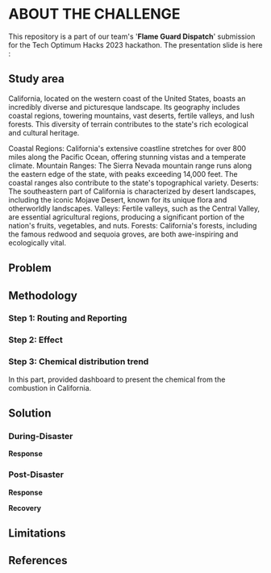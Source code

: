 # ABOUT THE CHALLENGE 

This repository is a part of our team's '<b>Flame Guard Dispatch</b>' submission for the Tech Optimum Hacks 2023 hackathon. 
The presentation slide is here : 

## Study area

California, located on the western coast of the United States, boasts an incredibly diverse and picturesque landscape. Its geography includes coastal regions, towering mountains, vast deserts, fertile valleys, and lush forests. This diversity of terrain contributes to the state's rich ecological and cultural heritage.

Coastal Regions: California's extensive coastline stretches for over 800 miles along the Pacific Ocean, offering stunning vistas and a temperate climate.
Mountain Ranges: The Sierra Nevada mountain range runs along the eastern edge of the state, with peaks exceeding 14,000 feet. The coastal ranges also contribute to the state's topographical variety.
Deserts: The southeastern part of California is characterized by desert landscapes, including the iconic Mojave Desert, known for its unique flora and otherworldly landscapes.
Valleys: Fertile valleys, such as the Central Valley, are essential agricultural regions, producing a significant portion of the nation's fruits, vegetables, and nuts.
Forests: California's forests, including the famous redwood and sequoia groves, are both awe-inspiring and ecologically vital.

## Problem



## Methodology

### Step 1: Routing and Reporting



### Step 2: Effect 





### Step 3: Chemical distribution trend
In this part, provided dashboard to present the chemical from the combustion in California.


## Solution

### During-Disaster

<b>Response</b>



### Post-Disaster

<b>Response</b>


<b>Recovery</b>



## Limitations



## References




